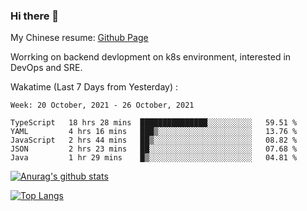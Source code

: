 ### Hi there 👋

My Chinese resume: [Github Page](https://spencercjh.github.io/resume/)

Worrking on backend devlopment on k8s environment, interested in DevOps and SRE.

Wakatime (Last 7 Days from Yesterday) :

<!--START_SECTION:waka-->
```text
Week: 20 October, 2021 - 26 October, 2021

TypeScript   18 hrs 28 mins  ███████████████░░░░░░░░░░   59.51 % 
YAML         4 hrs 16 mins   ███▒░░░░░░░░░░░░░░░░░░░░░   13.76 % 
JavaScript   2 hrs 44 mins   ██▒░░░░░░░░░░░░░░░░░░░░░░   08.82 % 
JSON         2 hrs 23 mins   ██░░░░░░░░░░░░░░░░░░░░░░░   07.68 % 
Java         1 hr 29 mins    █▒░░░░░░░░░░░░░░░░░░░░░░░   04.81 % 
```
<!--END_SECTION:waka-->

[![Anurag's github stats](https://github-readme-stats.vercel.app/api?username=spencercjh&theme=tokyonight&show_icons=true)](https://github.com/anuraghazra/github-readme-stats)

[![Top Langs](https://github-readme-stats.vercel.app/api/top-langs/?username=spencercjh&layout=compact&theme=tokyonight)](https://github.com/anuraghazra/github-readme-stats)
